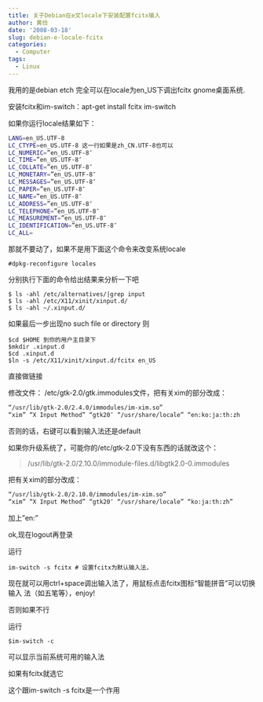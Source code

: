 ```yaml
---
title: 关于Debian在e文locale下安装配置fcitx输入
author: 黄俭
date: '2008-03-18'
slug: debian-e-locale-fcitx
categories:
  - Computer
tags:
  - Linux
---
```


我用的是debian etch 完全可以在locale为en_US下调出fcitx
gnome桌面系统.

安装fcitx和im-switch：apt-get install fcitx im-switch

如果你运行locale结果如下：

```bash
LANG=en_US.UTF-8
LC_CTYPE=en_US.UTF-8 这一行如果是zh_CN.UTF-8也可以
LC_NUMERIC=”en_US.UTF-8″
LC_TIME=”en_US.UTF-8″
LC_COLLATE=”en_US.UTF-8″
LC_MONETARY=”en_US.UTF-8″
LC_MESSAGES=”en_US.UTF-8″
LC_PAPER=”en_US.UTF-8″
LC_NAME=”en_US.UTF-8″
LC_ADDRESS=”en_US.UTF-8″
LC_TELEPHONE=”en_US.UTF-8″
LC_MEASUREMENT=”en_US.UTF-8″
LC_IDENTIFICATION=”en_US.UTF-8″
LC_ALL=
```

那就不要动了，如果不是用下面这个命令来改变系统locale

```shell
#dpkg-reconfigure locales
```

分别执行下面的命令给出结果来分析一下吧

```shell
$ ls -ahl /etc/alternatives/|grep input
$ ls -ahl /etc/X11/xinit/xinput.d/
$ ls -ahl ~/.xinput.d/
```

如果最后一步出现no such file or directory
则

```shell
$cd $HOME 到你的用户主目录下
$mkdir .xinput.d
$cd .xinput.d
$ln -s /etc/X11/xinit/xinput.d/fcitx en_US
```

直接做链接

修改文件：
/etc/gtk-2.0/gtk.immodules文件，把有关xim的部分改成：

```bash
“/usr/lib/gtk-2.0/2.4.0/immodules/im-xim.so”
“xim” “X Input Method” “gtk20″ “/usr/share/locale” “en:ko:ja:th:zh
```

否则的话，右键可以看到输入法还是default

如果你升级系统了，可能你的/etc/gtk-2.0下没有东西的话就改这个：

>/usr/lib/gtk-2.0/2.10.0/immodule-files.d/libgtk2.0-0.immodules

把有关xim的部分改成：

```bash
“/usr/lib/gtk-2.0/2.10.0/immodules/im-xim.so”
“xim” “X Input Method” “gtk20″ “/usr/share/locale” “ko:ja:th:zh”
```

加上”en:”

ok,现在logout再登录

运行

```shell
im-switch -s fcitx # 设置fcitx为默认输入法，
```

现在就可以用ctrl+space调出输入法了，用鼠标点击fcitx图标“智能拼音”可以切换输入
法（如五笔等），enjoy!

否则如果不行

运行

```shell
$im-switch -c
```

可以显示当前系统可用的输入法

如果有fcitx就选它

这个跟im-switch -s fcitx是一个作用